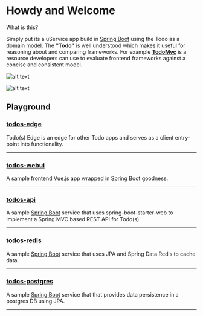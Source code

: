 # Howdy and Welcome

What is this?  

Simply put its a uService app build in [Spring Boot](http://spring.io/projects/spring-boot) using the Todo as a domain model. The **"Todo"** is well understood which makes it useful for reasoning about and comparing frameworks.  For example [**TodoMvc**](http://todomvc.com) is a resource developers can use to evaluate frontend frameworks against a concise and consistent model.

![alt text](https://gitlab.com/azwickey/todos/-/raw/master/images/flow.png "Flow")

![alt text](https://gitlab.com/azwickey/todos/-/raw/master/images/app.png "Screenshot")

## Playground

### [__todos-edge__](/todos-edge)

Todo(s) Edge is an edge for other Todo apps and serves as a client entry-point into functionality.

---

### [__todos-webui__](/todos-webui)

A sample frontend [Vue.js](https://vuejs.org/) app wrapped in [Spring Boot](https://spring.io/projects/spring-boot) goodness.

---

### [__todos-api__](/todos-api)

A sample [Spring Boot](https://spring.io/projects/spring-boot) service that uses spring-boot-starter-web to implement a Spring MVC based REST API for Todo(s)

---

### [__todos-redis__](/todos-redis)

A sample [Spring Boot](https://spring.io/projects/spring-boot) service that uses JPA and Spring Data Redis to cache data.

---

### [__todos-postgres__](/todos-postgres)

A sample [Spring Boot](https://spring.io/projects/spring-boot) service that that provides data persistence in a postgres DB using JPA.

---